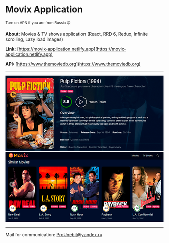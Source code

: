 # Movix Application

<sup>Turn on VPN if you are from Russia 😉</sup>

**About:** Movies & TV shows application (React, RRD 6, Redux, Infinite scrolling, Lazy load images)

**Link:** [https://movix-application.netlify.app](https://movix-application.netlify.app)

**API:** [https://www.themoviedb.org](https://www.themoviedb.org)

- - -

![](https://raw.githubusercontent.com/ProUnebit/Reminder_ToMe_Reminder/master/src/assets/img/mvx-1.png)
![](https://raw.githubusercontent.com/ProUnebit/Reminder_ToMe_Reminder/master/src/assets/img/mvx-2.png)

- - -
Mail for communication: <ProUnebit@yandex.ru>
